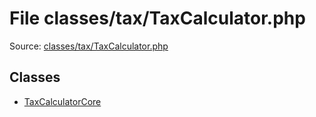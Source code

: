 File classes/tax/TaxCalculator.php
=========

Source: [classes/tax/TaxCalculator.php](https://github.com/PrestaShop/PrestaShop/blob/1.6.1.0/classes/tax/TaxCalculator.php)


Classes
-------

* [TaxCalculatorCore](class.TaxCalculatorCore.md)

